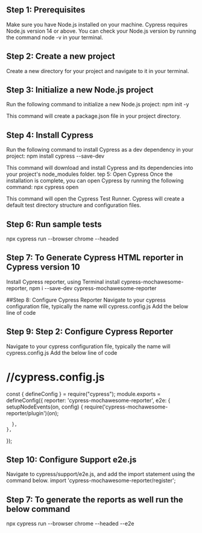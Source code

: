 ## Step 1: Prerequisites
Make sure you have Node.js installed on your machine. Cypress requires Node.js version 14 or above. You can check your Node.js version by running the command node -v in your terminal.

## Step 2: Create a new project
Create a new directory for your project and navigate to it in your terminal.

## Step 3: Initialize a new Node.js project
Run the following command to initialize a new Node.js project:
npm init -y

This command will create a package.json file in your project directory.

## Step 4: Install Cypress
Run the following command to install Cypress as a dev dependency in your project:
   npm install cypress --save-dev

This command will download and install Cypress and its dependencies into your project's node_modules folder.
tep 5: Open Cypress
Once the installation is complete, you can open Cypress by running the following command:
npx cypress open

This command will open the Cypress Test Runner. Cypress will create a default test directory structure and configuration files.

## Step 6: Run sample tests
npx cypress run --browser chrome --headed

## Step 7: To Generate Cypress HTML reporter in Cypress version 10

Install  Cypress reporter, using Terminal install cypress-mochawesome-reporter,
npm i --save-dev cypress-mochawesome-reporter

##Step 8:  Configure Cypress Reporter
Navigate to your cypress configuration file, typically the name will cypress.config.js
Add the below line of code

## Step 9: Step 2: Configure Cypress Reporter
  Navigate to your cypress configuration file, typically the name will cypress.config.js
  Add the below line of code

  # //cypress.config.js
  const { defineConfig } = require("cypress");
  module.exports = defineConfig({
    reporter: 'cypress-mochawesome-reporter',
    e2e: {
      setupNodeEvents(on, config) {
        require('cypress-mochawesome-reporter/plugin')(on);

      },
    },
  });

## Step 10: Configure Support e2e.js
Navigate to cypress/support/e2e.js, and add the import statement using the command below.
import 'cypress-mochawesome-reporter/register';

## Step 7: To generate the reports as well run the below command
npx cypress run --browser chrome --headed --e2e
